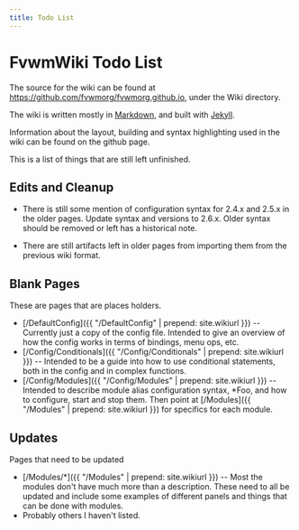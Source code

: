 ```yaml
---
title: Todo List
---
```


# FvwmWiki Todo List

The source for the wiki can be found at
<https://github.com/fvwmorg/fvwmorg.github.io>,
under the Wiki directory.

The wiki is written mostly in [Markdown](
https://github.com/adam-p/markdown-here/wiki/Markdown-Cheatsheet),
and built with [Jekyll](https://jekyllrb.com/).

Information about the layout, building and syntax highlighting
used in the wiki can be found on the github page.

This is a list of things that are still left unfinished.

## Edits and Cleanup

+ There is still some mention of configuration syntax for 2.4.x and 2.5.x in the
  older pages. Update syntax and versions to 2.6.x. Older syntax should be removed
  or left has a historical note.

+ There are still artifacts left in older pages from importing them from the
  previous wiki format.

## Blank Pages

These are pages that are places holders.

+ [/DefaultConfig]({{ "/DefaultConfig" | prepend: site.wikiurl }})
  -- Currently just a copy of the config file.
  Intended to give an overview of how the config works in terms of bindings,
  menu ops, etc.
+ [/Config/Conditionals]({{ "/Config/Conditionals" | prepend: site.wikiurl }})
  -- Intended to be a guide into how
  to use conditional statements, both in the config and in complex functions.
+ [/Config/Modules]({{ "/Config/Modules" | prepend: site.wikiurl }})
  -- Intended to describe module alias
  configuration syntax, \*Foo, and how to configure, start and stop them.
  Then point at [/Modules]({{ "/Modules" | prepend: site.wikiurl }})
  for specifics for each module.

## Updates

Pages that need to be updated

+ [/Modules/\*]({{ "/Modules" | prepend: site.wikiurl }})
  -- Most the modules don't have much more than a
  description. These need to all be updated and include some examples of different
  panels and things that can be done with modules.
+ Probably others I haven't listed.


